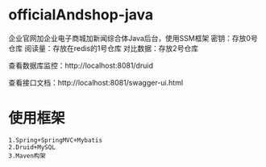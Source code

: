 # officialAndshop-java
企业官网加企业电子商城加新闻综合体Java后台，使用SSM框架
密钥：存放0号仓库
阅读量：存放在redis的1号仓库
对比数据：存放2号仓库

查看数据库监控：http://localhost:8081/druid

查看接口文档：http://localhost:8081/swagger-ui.html

# 使用框架
~~~
1.Spring+SpringMVC+Mybatis
2.Druid+MySQL
3.Maven构架
~~~





